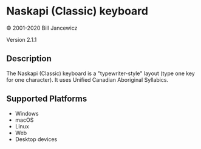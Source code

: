 Naskapi (Classic) keyboard
==============

© 2001-2020 Bill Jancewicz

Version 2.1.1

Description
-----------

The Naskapi (Classic) keyboard is a "typewriter-style" layout (type one key for one character). It uses Unified Canadian Aboriginal Syllabics.

Supported Platforms
-------------------
 * Windows
 * macOS
 * Linux
 * Web
 * Desktop devices

